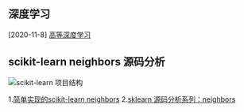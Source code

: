 ## 深度学习

[2020-11-8]
[高等深度学习][1]

[1]:https://github.com/PKUAI26/Deep-Learning-Advanced-Topics

## scikit-learn neighbors 源码分析
![scikit-learn 项目结构](https://img2020.cnblogs.com/blog/1342077/202003/1342077-20200306162555246-556833908.png)

1.[简单实现的scikit-learn neighbors][2]
2.[sklearn 源码分析系列：neighbors][3]

[2]:https://github.com/demonSong/DML
[3]:https://blog.csdn.net/u014688145/article/details/61916582
